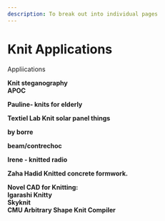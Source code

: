 ```yaml
---
description: To break out into individual pages
---
```


# Knit Applications

Appliications

**Knit steganography  
APOC**

**Pauline- knits for elderly**

**Textiel Lab Knit solar panel things**

**by borre** 

**beam/contrechoc**

**Irene - knitted radio**

**Zaha Hadid Knitted concrete formwork.** 

**Novel CAD for Knitting:   
Igarashi Knitty  
Skyknit  
CMU Arbitrary Shape Knit Compiler**

